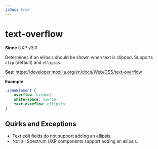 ```yaml
---
jsDoc: true
---
```

# text-overflow

**Since** UXP v3.0

Determines if an ellipsis should be shown when text is clipped. Supports `clip` (default) and `ellipsis`.

**See**: https://developer.mozilla.org/en/docs/Web/CSS/text-overflow

**Example**

```css
.someElement {
    overflow: hidden;
    white-space: nowrap;
    text-overflow: ellipsis;
}
```

## Quirks and Exceptions

* Text edit fields do not support adding an ellipsis.
* Not all Spectrum UXP components support adding an ellipsis.
